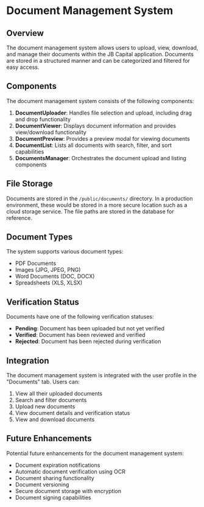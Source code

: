 # Document Management System

## Overview

The document management system allows users to upload, view, download, and manage their documents within the JB Capital application. Documents are stored in a structured manner and can be categorized and filtered for easy access.

## Components

The document management system consists of the following components:

1. **DocumentUploader**: Handles file selection and upload, including drag and drop functionality
2. **DocumentViewer**: Displays document information and provides view/download functionality
3. **DocumentPreview**: Provides a preview modal for viewing documents
4. **DocumentList**: Lists all documents with search, filter, and sort capabilities
5. **DocumentsManager**: Orchestrates the document upload and listing components

## File Storage

Documents are stored in the `/public/documents/` directory. In a production environment, these would be stored in a more secure location such as a cloud storage service. The file paths are stored in the database for reference.

## Document Types

The system supports various document types:
- PDF Documents
- Images (JPG, JPEG, PNG)
- Word Documents (DOC, DOCX)
- Spreadsheets (XLS, XLSX)

## Verification Status

Documents have one of the following verification statuses:
- **Pending**: Document has been uploaded but not yet verified
- **Verified**: Document has been reviewed and verified
- **Rejected**: Document has been rejected during verification

## Integration

The document management system is integrated with the user profile in the "Documents" tab. Users can:
1. View all their uploaded documents
2. Search and filter documents
3. Upload new documents
4. View document details and verification status
5. View and download documents

## Future Enhancements

Potential future enhancements for the document management system:
- Document expiration notifications
- Automatic document verification using OCR
- Document sharing functionality
- Document versioning
- Secure document storage with encryption
- Document signing capabilities 